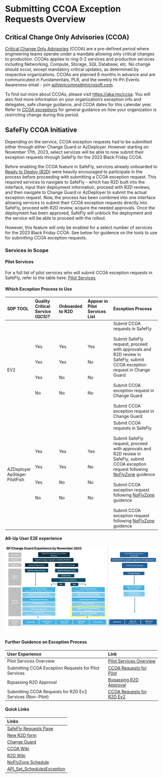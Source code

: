 # Submitting CCOA Exception Requests Overview

## Critical Change Only Advisories (CCOA)
[Critical Change Only Advisories](https://aka.ms/ccoa) (CCOA) are a pre-defined period where engineering teams operate under a mandate allowing only critical changes to production. CCOAs applies to ring 0-2 services and production services including Networking, Compute, Storage, SQL Database, etc. No change should occur, except mandatory critical updates, as determined by respective organizations. CCOAs are planned 8 months in advance and are communicated in Fundamentals, PLR, and the weekly Hi-Pri Events Awareness email - join azhipricomms@microsoft.com.

To find out more about CCOAs, please visit https://aka.ms/ccoa. You will also find more information on your organization’s exception info and delegates, safe change guidance, and CCOA dates for this calendar year. Refer to [CCOA exceptions](http://aka.ms/ccoa/exceptions) for general guidance on how your organization is restricting change during this period.

## SafeFly CCOA Initiative

Depending on the service, CCOA exception requests had to be submitted either through either Change Guard or AzDeployer. However starting on November 17th, 2023, select services will be able to now submit their exception requests through SafeFly for the 2023 Black Friday CCOA. 

Before enabling the CCOA feature in SafeFly, services already onboarded to [Ready to Deploy (R2D)](https://eng.ms/docs/more/sre/engagements/r2d/readme) were heavily encouraged to participate in the process before proceeding with submitting a CCOA exception request. This required services to navigate to SafeFly - which has R2D built into the interface, input their deployment information, proceed with R2D reviews, and then navigate to Change Guard or AzDeployer to submit the actual exception request. Now, the process has been combined into one interface allowing services to submit their CCOA exception requests directly into SafeFly, proceed with R2D review, acquire the needed approvals. Once the deployment has been approved, SafeFly will unblock the deployment and the service will be able to proceed with the rollout.

However, this feature will only be enabled for a select number of services for the 2023 Black Friday CCOA. See below for guidence on the tools to use for submitting CCOA exception requests.

### Services in Scope

#### Pilot Services

For a full list of pilot services who will submit CCOA exception requests in SafeFly, refer to the table here: [Pilot Services](https://eng.ms/docs/products/fcm-engineering-hub/SafeFlyCCOAExceptions/PilotServices/PilotServices)

#### Which Exception Process to Use

| SDP TOOL | Quality Critical Service (QCS)? | Onboarded to R2D | Appear in Pilot Services List | Exception Process |
|:-----|:-----|:-----|:-----|:-----|
| EV2 | Yes<br><br><br>Yes<br><br><br>Yes<br><br><br>No | Yes<br><br><br>Yes<br><br><br>No<br><br><br>No | Yes<br><br><br>No<br><br><br>No<br><br><br>No   | Submit CCOA requests in SafeFly<br><br>Submit SafeFly request, proceed with approvals and R2D review in SafeFly, submit CCOA exception request in Change Guard<br><br>Submit CCOA exception request in Change Guard<br><br>Submit CCOA exception request in Change Guard |
|AZDeployer<br>ApStager<br>PilotFish|Yes<br><br><br>Yes<br><br><br>Yes<br><br><br>No | Yes<br><br><br>Yes<br><br><br>No<br><br><br>No | Yes<br><br><br>No<br><br><br>No<br><br><br>No   | Submit CCOA requests in SafeFly<br><br>Submit SafeFly request, proceed with approvals and R2D review in SafeFly, submit CCOA exception request following [NoFlyZone](https://msazure.visualstudio.com/AzureWiki/_wiki/wikis/AzureWiki.wiki/3335/Platform-NoFlyZone-Scheduling) guidence<br><br>Submit CCOA exception request following [NoFlyZone](https://msazure.visualstudio.com/AzureWiki/_wiki/wikis/AzureWiki.wiki/3335/Platform-NoFlyZone-Scheduling) guidence<br><br>Submit CCOA exception request following [NoFlyZone](https://msazure.visualstudio.com/AzureWiki/_wiki/wikis/AzureWiki.wiki/3335/Platform-NoFlyZone-Scheduling) guidence |

#### All-Up User E2E experience

![alt text](media/E2E_1.png)


#### Further Guidence on Exception Process
| User Experience | Link |
|:-----|:-----|
| Pilot Services Overview| [Pilot Services Overview](https://eng.ms/docs/products/fcm-engineering-hub/SafeFlyCCOAExceptions/PilotServices/PilotServicesOverview) |
|Submitting CCOA Exception Requests for Pilot Services|[CCOA Requests for Pilot](https://eng.ms/docs/products/fcm-engineering-hub/SafeFlyCCOAExceptions/PilotServices/SubmittingCCOARequestsPilot)|
| Bypassing R2D Approval| [Bypassing R2D Approval](https://eng.ms/docs/products/fcm-engineering-hub/SafeFlyCCOAExceptions/PilotServices/BypassingR2D)
| Submitting CCOA Requests for R2D Ev2 Services (Non-Pilot)| [CCOA Requests for R2D Ev2](https://eng.ms/docs/products/fcm-engineering-hub/SafeFlyCCOAExceptions/R2DnonPilotEv2)|

#### Quick Links
|Links|
|:-----|
|[SafeFly Requests Page](https://safeflywebapp.azurewebsites.net/safe-fly-request/r2d)|
|[New R2D form](https://safeflywebapp.azurewebsites.net/safe-fly-request/r2d/new)|
|[Change Guard](https://aka.ms/changeguard)|
|[CCOA Wiki](https://aka.ms/ccoa)|
|[R2D Wiki](https://eng.ms/docs/more/sre/engagements/r2d/readme)|
|[NoFlyZone Schedule](https://msazure.visualstudio.com/AzureWiki/_wiki/wikis/AzureWiki.wiki/3335/Platform-NoFlyZone-Scheduling?anchor=1.-how-to-bypass-noflyzone-schedule-for-critical-or-security-fixes)|
|[API_Set_SchedulesException](https://msazure.visualstudio.com/AzureWiki/_wiki/wikis/AzureWiki.wiki/52501/API_Set_SchedulesException)|




<!--| R2D AzDeployer/PilotFish/AP Stager Services (Non-Pilot)| [R2D AzD Services](https://eng.ms/docs/products/fcm-engineering-hub/SafeFlyCCOAExceptions/R2DnonPilotAzD)| -->
